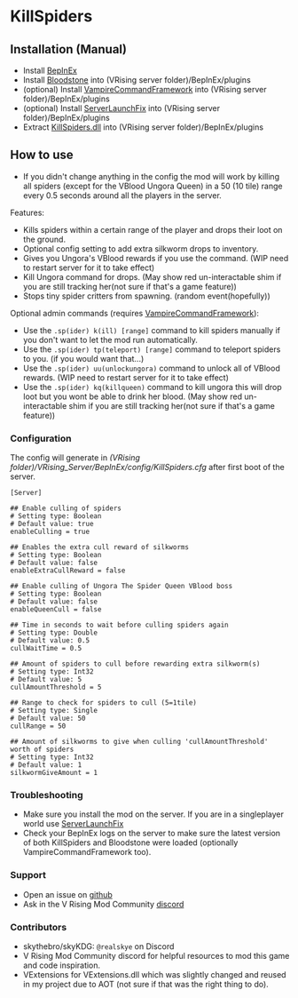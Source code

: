 # KillSpiders

## Installation (Manual)

* Install [BepInEx](https://docs.bepinex.dev/master/articles/user_guide/installation/index.html)
* Install [Bloodstone](https://v-rising.thunderstore.io/package/deca/Bloodstone) into (VRising server folder)/BepInEx/plugins
* (optional) Install [VampireCommandFramework](https://v-rising.thunderstore.io/package/deca/VampireCommandFramework/) into (VRising server folder)/BepInEx/plugins
* (optional) Install [ServerLaunchFix](https://v-rising.thunderstore.io/package/Mythic/ServerLaunchFix/) into (VRising server folder)/BepInEx/plugins
* Extract [KillSpiders.dll](https://github.com/skythebro/VRisingKillSpiders/releases) into (VRising server folder)/BepInEx/plugins

## How to use

* If you didn't change anything in the config the mod will work by killing all spiders (except for the VBlood Ungora Queen) in a 50 (10 tile) range every 0.5 seconds around all the players in the server.

Features:
- Kills spiders within a certain range of the player and drops their loot on the ground.
- Optional config setting to add extra silkworm drops to inventory.
- Gives you Ungora's VBlood rewards if you use the command. (WIP need to restart server for it to take effect)
- Kill Ungora command for drops. (May show red un-interactable shim if you are still tracking her(not sure if that's a game feature))
- Stops tiny spider critters from spawning. (random event(hopefully))

Optional admin commands (requires [VampireCommandFramework](https://v-rising.thunderstore.io/package/deca/VampireCommandFramework/)):
- Use the `.sp(ider) k(ill) [range]` command to kill spiders manually if you don't want to let the mod run automatically.
- Use the `.sp(ider) tp(teleport) [range]` command to teleport spiders to you. (if you would want that...)
- Use the `.sp(ider) uu(unlockungora)` command to unlock all of VBlood rewards. (WIP need to restart server for it to take effect)
- Use the `.sp(ider) kq(killqueen)` command to kill ungora this will drop loot but you wont be able to drink her blood. (May show red un-interactable shim if you are still tracking her(not sure if that's a game feature))

### Configuration
The config will generate in _(VRising folder)/VRising_Server/BepInEx/config/KillSpiders.cfg_ after first boot of the server.

```
[Server]

## Enable culling of spiders
# Setting type: Boolean
# Default value: true
enableCulling = true

## Enables the extra cull reward of silkworms
# Setting type: Boolean
# Default value: false
enableExtraCullReward = false

## Enable culling of Ungora The Spider Queen VBlood boss
# Setting type: Boolean
# Default value: false
enableQueenCull = false

## Time in seconds to wait before culling spiders again
# Setting type: Double
# Default value: 0.5
cullWaitTime = 0.5

## Amount of spiders to cull before rewarding extra silkworm(s)
# Setting type: Int32
# Default value: 5
cullAmountThreshold = 5

## Range to check for spiders to cull (5=1tile)
# Setting type: Single
# Default value: 50
cullRange = 50

## Amount of silkworms to give when culling 'cullAmountThreshold' worth of spiders
# Setting type: Int32
# Default value: 1
silkwormGiveAmount = 1
```

### Troubleshooting

- Make sure you install the mod on the server. If you are in a singleplayer world use [ServerLaunchFix](https://v-rising.thunderstore.io/package/Mythic/ServerLaunchFix/)
- Check your BepInEx logs on the server to make sure the latest version of both KillSpiders and Bloodstone were loaded (optionally VampireCommandFramework too).

### Support
- Open an issue on [github](https://github.com/skythebro/VRisingKillSpiders/issues)
- Ask in the V Rising Mod Community [discord](https://vrisingmods.com/discord)

### Contributors
- skythebro/skyKDG: `@realskye` on Discord
- V Rising Mod Community discord for helpful resources to mod this game and code inspiration.
- VExtensions for VExtensions.dll which was slightly changed and reused in my project due to AOT (not sure if that was the right thing to do).